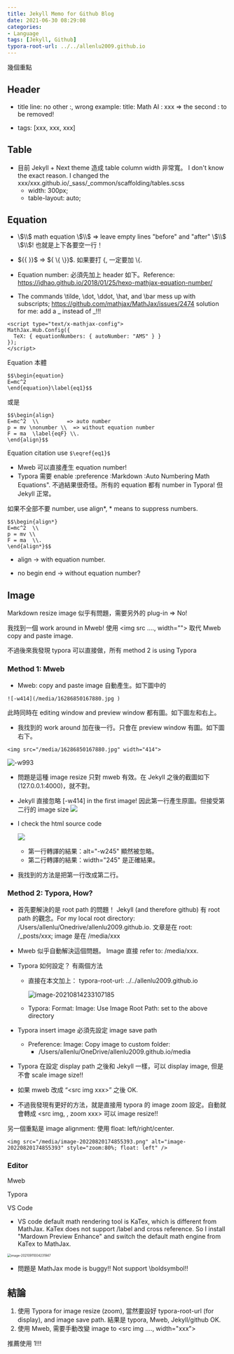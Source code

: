 ```yaml
---
title: Jekyll Memo for Github Blog
date: 2021-06-30 08:29:08
categories:
- Language
tags: [Jekyll, Github]
typora-root-url: ../../allenlu2009.github.io
---
```


幾個重點

## Header
* title line:  no other :,  wrong example:  title: Math AI : xxx => the second : to be removed!

* tags: [xxx, xxx, xxx]

## Table
* 目前 Jekyll + Next theme 造成 table column width 非常寬。 I don't know the exact reason.  I changed the xxx/xxx.github.io/_sass/_common/scaffolding/tables.scss
    * width: 300px;
    * table-layout: auto; 

## Equation

* \\$\\$ math equation \\$\\$ => leave empty lines "before" and "after" \\$\\$ \\$\\$! 也就是上下各要空一行！

* \$\{\{ \}\}\$  => \$\{ \\{ \\}\}\$.  如果要打 {, 一定要加 \\{. 

* Equation number:  必須先加上 header 如下。Reference: https://jdhao.github.io/2018/01/25/hexo-mathjax-equation-number/

* The commands \tilde, \dot, \ddot, \hat, and \bar mess up with subscripts;  https://github.com/mathjax/MathJax/issues/2474
   solution for me:  add a \_ instead of _!!!
```
<script type="text/x-mathjax-config">
MathJax.Hub.Config({
  TeX: { equationNumbers: { autoNumber: "AMS" } }
});
</script>
```

Equation 本體
```
$$\begin{equation}
E=mc^2
\end{equation}\label{eq1}$$
```
或是
```
$$\begin{align}
E=mc^2  \\         => auto number 
p = mv \nonumber \\  => without equation number
F = ma  \label{eqF} \\.  
\end{align}$$
```

Equation citation use `$\eqref{eq1}$`

* Mweb 可以直接產生 equation number!
* Typora 需要 enable :preference :Markdown :Auto Numbering Math Equations".  不過結果很奇怪。所有的 equation 都有 number in Typora!  但 Jekyll 正常。 



如果不全部不要 number, use align*,  * means to suppress numbers. 
```
$$\begin{align*}
E=mc^2  \\          
p = mv \\  
F = ma  \\.  
\end{align*}$$
```

* align -> with equation number.

* no begin end -> without equation number?



## Image

Markdown resize image 似乎有問題，需要另外的 plug-in => No!

我找到一個 work around in Mweb!  使用 <img src ...., width=""> 取代 Mweb copy and paste image.

不過後來我發現 typora 可以直接做，所有 method 2 is using Typora



### Method 1: Mweb

* Mweb: copy and paste image 自動產生。如下圖中的
```
![-w414](/media/16286850167880.jpg )
```
此時同時在 editing window and preview window 都有圖。如下圖左和右上。
* 我找到的 work around 加在後一行。只會在 preview window 有圖。如下圖右下。
```
<img src="/media/16286850167880.jpg" width="414">
```

![-w993](/media/16289455797795.jpg)


* 問題是這種 image resize 只對 mweb 有效。在 Jekyll 之後的截圖如下 (127.0.0.1:4000)，就不對。
*  Jekyll 直接忽略 [-w414] in the first image! 因此第一行產生原圖。但接受第二行的 image size
![](/media/16289465237748.jpg)


* I check the html source code

    ![](/media/16289463211491.jpg)

    * 第一行轉譯的結果：alt="-w245" 顯然被忽略。
    * 第二行轉譯的結果：width="245" 是正確結果。 
* 我找到的方法是把第一行改成第二行。

### Method 2: Typora, How? 

* 首先要解決的是 root path 的問題！ Jekyll (and therefore github) 有 root path 的觀念。For my local root directory:  /Users/allenlu/Onedrive/allenlu2009.github.io.   文章是在 root: /_posts/xxx;  image 是在 /media/xxx

* Mweb 似乎自動解決這個問題。 Image 直接 refer to:  /media/xxx.

* Typora 如何設定？ 有兩個方法

  * 直接在本文加上： typora-root-url: ../../allenlu2009.github.io

    ![image-20210814233107185](/media/image-20210814233107185.png)

  * Typora: Format: Image: Use Image Root Path: set to the above directory 

* Typora insert image 必須先設定 image save path

  * Preference: Image: Copy image to custom folder: 
    * /Users/allenlu/OneDrive/allenlu2009.github.io/media

* Typora 在設定 display path 之後和 Jekyll 一樣，可以 display image, 但是不會 scale image size!!

* 如果 mweb 改成 “\<src img xxx\>”  之後 OK.

* 不過我發現有更好的方法，就是直接用 typora 的 image zoom 設定。自動就會轉成 <src img,  , zoom xxx> 可以 image resize!!



另一個重點是 image alignment: 使用 float: left/right/center.

```
<img src="/media/image-20220820174855393.png" alt="image-20220820174855393" style="zoom:80%; float: left" />
```



### Editor

Mweb

Typora

VS Code

* VS code default math rendering tool is KaTex, which is different from MathJax.  KaTex does not support /label and cross reference.   So I install "Mardown Preview Enhance" and switch the default math engine from KaTex to MathJax.

<img src="/media/image-20210911004231947.png" alt="image-20210911004231947" style="zoom:50%;" />

* 問題是 MathJax mode is buggy!!  Not support \boldsymbol!!

## 結論

1. 使用 Typora for image resize (zoom), 當然要設好 typora-root-url (for display), and image save path.  結果是 typora, Mweb, Jekyll/github OK.
2. 使用 Mweb,  需要手動改變 image to <src img ...., width="xxx">

推薦使用 1!!!